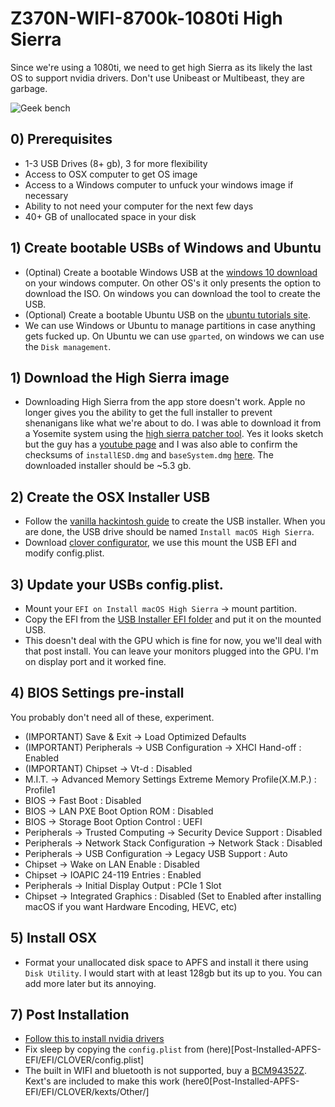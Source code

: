 # Z370N-WIFI-8700k-1080ti High Sierra

 Since we're using a 1080ti, we need to get high Sierra as its likely the last OS to support nvidia drivers. Don't use Unibeast or Multibeast, they are garbage.
 
 ![Geek bench](https://i.imgur.com/n8BPGLl.png)
 
## 0) Prerequisites
- 1-3 USB Drives (8+ gb), 3 for more flexibility
- Access to OSX computer to get OS image
- Access to a Windows computer to unfuck your windows image if necessary
- Ability to not need your computer for the next few days
- 40+ GB of unallocated space in your disk

## 1) Create bootable USBs of Windows and Ubuntu
- (Optinal) Create a bootable Windows USB at the [windows 10 download](https://www.microsoft.com/en-us/software-download/windows10ISO) on your windows computer. On other OS's it only presents the option to download the ISO. On windows you can download the tool to create the USB.
- (Optional) Create a bootable Ubuntu USB  on the [ubuntu tutorials site](https://tutorials.ubuntu.com/tutorial/tutorial-create-a-usb-stick-on-windows#0).
- We can use Windows or Ubuntu to manage partitions in case anything gets fucked up. On Ubuntu we can use `gparted`, on windows we can use the `Disk management`.

## 1) Download the High Sierra image
- Downloading High Sierra from the app store doesn't work. Apple no longer gives you the ability to get the full installer to prevent shenanigans like what we're about to do. I was able to download it from a Yosemite system using the [high sierra patcher tool](http://dosdude1.com/highsierra/). Yes it looks sketch but the guy has a [youtube page](https://www.youtube.com/watch?v=tZ6TomIhqcY) and I was also able to confirm the checksums of `installESD.dmg` and `baseSystem.dmg` [here](https://github.com/notpeter/apple-installer-checksums). The downloaded installer should be ~5.3 gb.
 
## 2) Create the OSX Installer USB
- Follow the [vanilla hackintosh guide](https://hackintosh.gitbook.io/-r-hackintosh-vanilla-desktop-guide/building-the-usb-installer) to create the USB installer. When you are done, the USB drive should be named `Install macOS High Sierra`.
- Download [clover configurator](https://mackie100projects.altervista.org/download-clover-configurator/), we use this mount the USB EFI and modify config.plist.

## 3) Update your USBs config.plist.	
- Mount your `EFI on Install macOS High Sierra` -> mount partition.
- Copy the EFI from the [USB Installer EFI folder](USB-Installer-EFI) and put it on the mounted USB.
- This doesn't deal with the GPU which is fine for now, you we'll deal with that post install. You can leave your monitors plugged into the GPU. I'm on display port and it worked fine.

## 4) BIOS Settings pre-install
You probably don't need all of these, experiment.
- (IMPORTANT) Save & Exit → Load Optimized Defaults
- (IMPORTANT) Peripherals → USB Configuration → XHCI Hand-off : Enabled
- (IMPORTANT) Chipset → Vt-d : Disabled
- M.I.T. → Advanced Memory Settings  Extreme Memory Profile(X.M.P.) : Profile1
- BIOS → Fast Boot : Disabled
- BIOS → LAN PXE Boot Option ROM : Disabled
- BIOS → Storage Boot Option Control : UEFI
- Peripherals → Trusted Computing → Security Device Support : Disabled
- Peripherals → Network Stack Configuration → Network Stack : Disabled
- Peripherals → USB Configuration → Legacy USB Support : Auto
- Chipset → Wake on LAN Enable : Disabled
- Chipset → IOAPIC 24-119 Entries : Enabled
- Peripherals → Initial Display Output : PCIe 1 Slot
- Chipset → Integrated Graphics : Disabled (Set to Enabled after installing macOS if you want Hardware Encoding, HEVC, etc)

## 5) Install OSX
- Format your unallocated disk space to APFS and install it there using `Disk Utility`. I would start with at least 128gb but its up to you. You can add more later but its annoying.


## 7) Post Installation
- [Follow this to install nvidia drivers](https://hackintosher.com/guides/properly-install-nvidia-drivers-high-sierra-10-13/)
- Fix sleep by copying the `config.plist` from (here)[Post-Installed-APFS-EFI/EFI/CLOVER/config.plist]
- The built in WIFI and bluetooth is not supported, buy a [BCM94352Z](https://www.ebay.com/itm/New-BCM94352Z-AC-WIFI-BT-WLAN-CARD-For-LENOVO-N50-70-B50-70-Y40-70-B40-80-Touch/272100347722). Kext's are included to make this work (here0[Post-Installed-APFS-EFI/EFI/CLOVER/kexts/Other/]


## 
